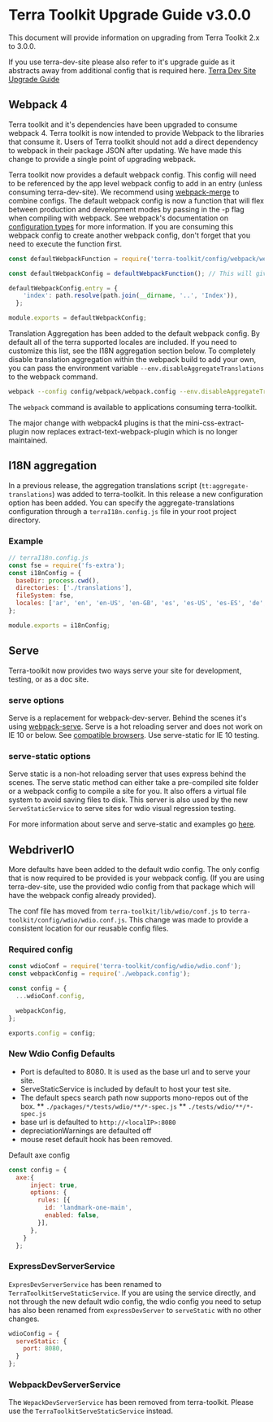 # Terra Toolkit Upgrade Guide v3.0.0
This document will provide information on upgrading from Terra Toolkit 2.x to 3.0.0.

If you use terra-dev-site please also refer to it's upgrade guide as it abstracts away from additional config that is required here.
[Terra Dev Site Upgrade Guide](https://github.com/cerner/terra-dev-site/blob/master/docs/TerraDevSiteUpgradeGuide-v0.5.0.md)

## Webpack 4
Terra toolkit and it's dependencies have been upgraded to consume webpack 4. Terra toolkit is now intended to provide Webpack to the libraries that consume it.
Users of Terra toolkit should not add a direct dependency to webpack in their package JSON after updating. We have made this change to provide a single point of upgrading webpack.

Terra toolkit now provides a default webpack config. This config will need to be referenced by the app level webpack config to add in an entry (unless consuming terra-dev-site). We recommend using [webpack-merge](https://github.com/survivejs/webpack-merge) to combine configs.
The default webpack config is now a function that will flex between production and development modes by passing in the -p flag when compiling with webpack. See webpack's documentation on [configuration types](https://webpack.js.org/configuration/configuration-types/) for more information.
If you are consuming this webpack config to create another webpack config, don't forget that you need to execute the function first.

```javascript
const defaultWebpackFunction = require('terra-toolkit/config/webpack/webpack.config');

const defaultWebpackConfig = defaultWebpackFunction(); // This will give you the default dev webpack config.

defaultWebpackConfig.entry = {
    'index': path.resolve(path.join(__dirname, '..', 'Index')),
  };

module.exports = defaultWebpackConfig;

```

Translation Aggregation has been added to the default webpack config. By default all of the terra supported locales are included. If you need to customize this list, see the I18N aggregation section below. To completely disable translation aggregation within the webpack build to add your own, you can pass the environment variable `--env.disableAggregateTranslations` to the webpack command.

```bash
webpack --config config/webpack/webpack.config --env.disableAggregateTranslations
```

The `webpack` command is available to applications consuming terra-toolkit.

The major change with webpack4 plugins is that the mini-css-extract-plugin now replaces extract-text-webpack-plugin which is no longer maintained.

## I18N aggregation
In a previous release, the aggregation translations script (`tt:aggregate-translations`) was added to terra-toolkit. In this release a new configuration option has been added. You can specify the aggregate-translations configuration through a `terraI18n.config.js` file in your root project directory.

### Example
```javascript
// terraI18n.config.js
const fse = require('fs-extra');
const i18nConfig = {
  baseDir: process.cwd(),
  directories: ['./translations'],
  fileSystem: fse,
  locales: ['ar', 'en', 'en-US', 'en-GB', 'es', 'es-US', 'es-ES', 'de', 'fi-FI', 'fr', 'fr-FR', 'nl', 'nl-BE', 'pt', 'pt-BR'],
};

module.exports = i18nConfig;
```

## Serve
Terra-toolkit now provides two ways serve your site for development, testing, or as a doc site.

### serve options
Serve is a replacement for webpack-dev-server. Behind the scenes it's using [webpack-serve](https://github.com/webpack-contrib/webpack-serve).
Serve is a hot reloading server and does not work on IE 10 or below. See [compatible browsers](https://caniuse.com/#feat=websockets). Use serve-static for IE 10 testing.

### serve-static options
Serve static is a non-hot reloading server that uses express behind the scenes. The serve static method can either take a pre-compiled site folder or a webpack config to compile a site for you. It also offers a virtual file system to avoid saving files to disk. This server is also used by the new `ServeStaticService` to serve sites for wdio visual regression testing.

For more information about serve and serve-static and examples go [here](https:/github.com/cerner/terra-toolkit/master/scripts/serve/readme.md).

## WebdriverIO
More defaults have been added to the default wdio config. The only config that is now required to be provided is your webpack config. (If you are using terra-dev-site, use the provided wdio config from that package which will have the webpack config already provided).

The conf file has moved from `terra-toolkit/lib/wdio/conf.js` to `terra-toolkit/config/wdio/wdio.conf.js`. This change was made to provide a consistent location for our reusable config files.

### Required config
```javascript
const wdioConf = require('terra-toolkit/config/wdio/wdio.conf');
const webpackConfig = require('./webpack.config');

const config = {
  ...wdioConf.config,

  webpackConfig,
};

exports.config = config;
```

### New Wdio Config Defaults
* Port is defaulted to 8080. It is used as the base url and to serve your site.
* ServeStaticService is included by default to host your test site.
* The default specs search path now supports mono-repos out of the box.
** `./packages/*/tests/wdio/**/*-spec.js`
** `./tests/wdio/**/*-spec.js`
* base url is defaulted to `http://<localIP>:8080`
* depreciationWarnings are defaulted off
* mouse reset default hook has been removed.

Default axe config
```javascript
const config = {
  axe:{
      inject: true,
      options: {
        rules: [{
          id: 'landmark-one-main',
          enabled: false,
        }],
      },
    }
  };
 ```

### ExpressDevServerService
`ExpresDevServerService` has been renamed to `TerraToolkitServeStaticService`. If you are using the service directly, and not through the new default wdio config, the wdio config you need to setup has also been renamed from `expressDevServer` to `serveStatic` with no other changes.

```javascript
wdioConfig = {
  serveStatic: {
    port: 8080,
  }
};
```

### WebpackDevServerService
The `WepackDevServerService` has been removed from terra-toolkit. Please use the `TerraToolkitServeStaticService` instead.


